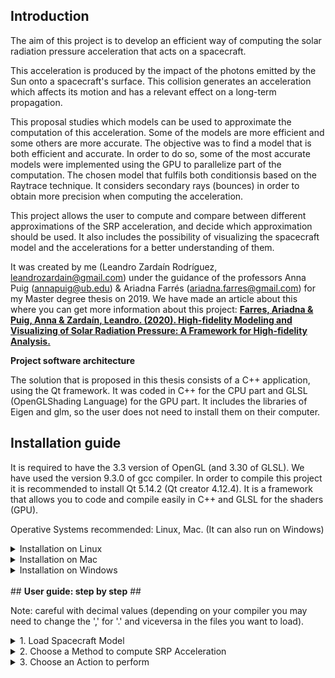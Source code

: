 ## <b>Introduction</b> ##

The  aim  of  this  project  is  to  develop  an  efficient  way  of  computing  the solar  radiation  pressure
acceleration  that  acts  on  a  spacecraft.

This acceleration is produced by the impact of the photons emitted by the Sun onto a spacecraft's surface.
This collision generates an acceleration which affects its motion and has a relevant effect on a long-term propagation.

This proposal studies which models can be used to approximate the computation of this acceleration.
Some of the models are more efficient and some others are more accurate.  The objective was to find a model that is
both efficient and accurate.  In order to do so, some of the most accurate models were implemented using the GPU to
parallelize part of the computation. The chosen model that fulfils both conditionsis based on the Raytrace technique.
It considers secondary rays (bounces) in order to obtain more precision when computing the acceleration.

This project  allows the  user  to  compute  and compare  between  different  approximations  of  the  SRP acceleration, 
and decide which approximation should be used.
It also includes the possibility  of  visualizing  the  spacecraft  model  and  the  accelerations  for  a  better
understanding of them.

It was created by me (Leandro Zardaín Rodríguez, leandrozardain@gmail.com) under the guidance of the professors Anna Puig (annapuig@ub.edu) & Ariadna Farrés (ariadna.farres@gmail.com) for my Master degree thesis on 2019. We have made an article about this where you can get more information about this project:
[<b>Farres, Ariadna & Puig, Anna & Zardaín, Leandro. (2020). High-fidelity Modeling and Visualizing of Solar Radiation Pressure: A Framework for High-fidelity Analysis. </b>](https://www.researchgate.net/publication/349295985_High-fidelity_Modeling_and_Visualizing_of_Solar_Radiation_Pressure_A_Framework_for_High-fidelity_Analysis)

<b>Project software architecture</b>

The solution that is proposed in this thesis consists of a C++ application,  using the Qt framework.  It was coded in C++
for the CPU part and GLSL (OpenGLShading Language) for the GPU part.  It includes the libraries of Eigen and glm, so the
user does not need to install them on their computer.

## <b>Installation guide</b> ##

It is required to have the 3.3 version of OpenGL (and 3.30 of GLSL).
We have used the version 9.3.0 of gcc compiler.
In order to compile this project it is recommended to install Qt 5.14.2 (Qt creator 4.12.4). It is a framework that allows you
to code and compile easily in C++ and GLSL for the shaders (GPU).

Operative Systems recommended: Linux, Mac. (It can also run on Windows)

<details>
<summary>Installation on Linux</summary>
	
1. Install Qt:
<br/>

    * Qt installer can be downloaded from <a href="https://www.qt.io/download-qt-installer?utm_referrer=https%3A%2F%2Fwww.qt.io%2Fdownload-open-source%3Futm_referrer%3Dhttps%253A%252F%252Fwww.qt.io%252Fdownload">here</a>.

<br/>

    * Open a terminal where the file was downloaded and run: "chmod +x <downloaded_file_name>". Then, run: "./<downloaded_file_name>". 

<br/>

    * Check the things in the Qt installer as here:

<br/>

<a href="https://postimg.cc/Z05jmMWx" target="_blank"><img src="https://i.postimg.cc/fWxPc4Zp/qt-steps.png" alt="qt-steps"/></a><br/><br/>
<br/>

    * Try to open QtCreator and load the project. 
	If QtCreator doesn't start, run: "sudo apt-get install --reinstall qtcreator".

<br/>
    	When opening the project for the fisrt time, you may be asked to choose a kit (the compiler for the project). In our case, we have used the GCC one: 
<a href="https://postimg.cc/JskPgHsw" target="_blank"><img src="https://i.postimg.cc/13W28pPz/qt-steps2.png" alt="qt-steps2"/></a><br/><br/>

<br/>
<br/>
2. Install OpenGL:

    * Run: "sudo apt-get install libgl-dev".
	
<br/><br/>
</details>

<details>
<summary>Installation on Mac</summary>

1. Install Qt

<br/>
    * Qt installer can be downloaded from <a href="https://www.qt.io/download-qt-installer?utm_referrer=https%3A%2F%2Fwww.qt.io%2Fdownload-open-source%3Futm_referrer%3Dhttps%253A%252F%252Fwww.qt.io%252Fdownload">here</a>.

<br/>
    * Check the things in the Qt installer as here:

<br/>
<a href="https://postimages.org/" target="_blank"><img src="https://i.postimg.cc/SNhw3SDm/qt-steps-mac.png" alt="qt-steps-mac"/></a><br/><br/>	
    <a href="https://postimg.cc/svtJpfwT" target="_blank"><img src="https://i.postimg.cc/jSjkYLNY/qt-steps-mac2.png" alt="qt-steps-mac2"/></a><br/><br/>	
<br/>
    Inside the Qt version choosen (for example, "Qt 5.14.2"), enable also the macOS toggle:<br/>
<a href="https://postimages.org/" target="_blank"><img src="https://i.postimg.cc/wMhnMZTK/qt-steps-mac3.png" alt="qt-steps-mac3"/></a><br/><br/>	
<br/>
    When opening the project for the fisrt time, you may be asked to choose a kit (the compiler for the project). For example, you can choose the clang one:
    <a href='https://postimages.org/' target='_blank'><img src='https://i.postimg.cc/tggTP0fH/qt-step-3-5.png' border='0' alt='qt-step-3-5'/></a>

<br/>
    On Qt, in case you have a problem compiling the project with qmake:
	1. Select the tab 'Projects' in the left side tabs. It will take you to the 'Build Settings' page.
    <a href="https://postimages.org/" target="_blank"><img src="https://i.postimg.cc/pLV3Vsw7/qt-steps-mac4.png" alt="qt-steps-mac4"/></a><br/><br/>	
<br/>
	2. Add "INCLUDEPATH+=/opt/X11/include" in the qmake options:

<a href="https://postimages.org/" target="_blank"><img src="https://i.postimg.cc/vTRpQbyL/qt-steps-mac5.png" alt="qt-steps-mac5"/></a><br/><br/>
<br/>
<br/>
2. Install OpenGL:

    * Install last version of Xcode and XQuartz from the Mac AppStore.

<br/>
</details>

<details>
<summary>Installation on Windows</summary>

1. Install Visual Studio (this is needed for the C++ compiler):
    * You need to choose which version of Visual Studio you want, we recommend the 2022 Community version.
<br/>
<a href="https://postimages.org/" target="_blank"><img src="https://i.postimg.cc/Xvphdp7k/visual-studio-1.png" alt="visual-studio-1"/></a><br/><br/>
<br/>
    * Check the next things when installing Visual Studio:
	
<br/>
<a href="https://postimg.cc/8sX4zmWQ" target="_blank"><img src="https://i.postimg.cc/rFMPghwm/visual-studio-2.png" alt="visual-studio-2"/></a><br/><br/>
<a href="https://postimg.cc/BLqpXhMs" target="_blank"><img src="https://i.postimg.cc/zBhc26hL/visual-studio-3.png" alt="visual-studio-3"/></a><br/><br/>
    <a href="https://postimages.org/" target="_blank"><img src="https://i.postimg.cc/BbGwrp5m/visual-studio-4.png" alt="visual-studio-4"/></a><br/><br/>
<a href="https://postimages.org/" target="_blank"><img src="https://i.postimg.cc/D0dYnGBn/visual-studio-5.png" alt="visual-studio-5"/></a><br/><br/>	
<br/>
<br/>
2. Install Qt

    * Qt installer can be downloaded from <a href="https://www.qt.io/download-qt-installer?utm_referrer=https%3A%2F%2Fwww.qt.io%2Fdownload-open-source%3Futm_referrer%3Dhttps%253A%252F%252Fwww.qt.io%252Fdownload">here</a>.

<br/>
    * Check the things in the Qt installer as here:

<br/>
<a href="https://postimg.cc/hfJrzQbJ" target="_blank"><img src="https://i.postimg.cc/qMwZF8NG/qt-steps-windows.png" alt="qt-steps-windows"/></a><br/><br/>
	
<br/>
    * Try to open QtCreator and load the project. When opening the project for the fisrt time, you may be asked to choose a kit (the compiler for the project).
    In our case, we have used the MSCV one:
<a href="https://postimg.cc/tY7r3My4" target="_blank"><img src="https://i.postimg.cc/RVLjzkDK/qt-steps-windows2.png" alt="qt-steps-windows2"/></a><br/><br/>
<br/>
<br/>
3. Regarding OpenGL:
    * The library of OpenGL if already in the project. However, if it requires you the file "glext.dll" or the program crashes when running the project on Qt, this dll can be found in the RayTracingSRP folder. Put this dll file in the folder where there are the compiled objects of this project.

<br/>
<br/>
</details>

<br/>
## <b>User guide: step by step</b> ##

Note: careful with decimal values (depending on your compiler you may need to change the ',' for '.' and viceversa in the files you want to load).

<details>
<summary>1. Load Spacecraft Model</summary>

<a href="https://postimages.org/" target="_blank"><img src="https://i.postimg.cc/3rpst4jL/Load-Object-2.png" alt="Load-Object-2"/></a><br/><br/>
<br/>
You need to load the spacecraft model (OBJ file) which is based on CAD model: it contains the list of vertices, faces 
and normals (optional). Also, you need a MTL file where is described the reflectivy properties of the surface of
the spacecraft. In addition, you can set its weight. In the resources/model directory there are examples of this files.
<br/>
<br/>
</details>

<details>
<summary>2. Choose a Method to compute SRP Acceleration</summary>

<a href="https://postimages.org/" target="_blank"><img src="https://i.postimg.cc/TPFs9fKM/Select-Method-2.png" alt="Select-Method-2"/></a><br/><br/>
<br/>
<br/>
You need to choose a method (the model you want to use to approximate the SRP force):

<br/>
<br/>
*Cannonball (CPU): considers the shape of the spacecraft to be a sphere. Ypu can set the area of the sphere (A) and the reflectivity
    property (Cr).

<br/>
<br/>
*NPlate (CPU): considers the shape of the spacecraft to be represented as a set of flat plates (you need to load a file that contains
    the number of plates, and then, for each plate, a new line with the area, specular reflectivity property, diffuse reflectivity
    property, and normal of the plate; you can see an example in the resources/model directory).

<br/>
<br/>
*RayTrace (CPU): for each cell of a grid defined by the number of cells (Nx x Ny) a ray is casted against the triangular mesh of the
    spacecraft. Then, it is computed the SRP force on the intersected triangle. The user can set the grid and secondary and diffuse
    rays.

<br/>
<br/>
*RayTrace (GPU): Similar to the CPU version, in this case the computation is done in the GPU. The user can set the secondary and diffuse rays.
    (Nx = Ny = 512 by default).

<br/>
<br/>
</details>

<details>
<summary>3. Choose an Action to perform</summary>

<a href="https://postimages.org/" target="_blank"><img src="https://i.postimg.cc/fLSGnkGR/Choose-Action-2.png" alt="Choose-Action-2"/></a><br/><br/>
<br/>
You need to choose what action you want to do:
	
<br/>
<br/>
* Visualize spacecraft: when the user press the start button in the Visualize Spacecraft tab, it will show a 3D viewer of the spacecraft with
    its 3 axes and the sunlight direction. Then, the user can set the initial rotation of the spacecraft by interacting with
    the three sliders. Each one of them corresponds to one of the local axes of the spacecraft. 

<br/>
<br/>
    For example, in the first slider, it appears "X" in red and this indicates that the red line in the 3D viewer correspond to the x axis. 	
    The user can also rotate the scene by pressing the right button of the mouse. It will not affect the computation of the SRP
    accelerations because it is modifying the orientation and position of the observer (camera) and nor the model neither the sunlight
    direction. And having pressed the left button, the user can zoom in and zoom out.
<br/>
<br/>

    Also, it allows the user to compute and visualize particular accelerations by rotating the spacecraft after having pressed the â€™Startâ€™
    button and consequently, interacted with the sliders.

<br/>
<br/>
    These accelerations that will appear in the 3D scene would have a different colour depending on their magnitudes. It was chosen to use
    the heat map colours to represent in blue the forces with lower magnitudes and in red the ones with higher magnitudes. Also, in this
    window it indicates which is the lowest and the highest magnitude among the accelerations that were computed.
<br/>
<br/>

* Visualize Graphics: it computes the SRP acceleration considering a set of pairs of azimuth and elevation angles. The user can select the
    azimuth and the elevation steps (they indicate how many points are used to discretize sample points from a sphere).

<br/>
<br/>
    if a GPU-based method was selected, another option would be added to this tab and it allows the user to visualize the results obtained
    from SRP accelerations while the computation of the global accelerations is being done.

<br/>
<br/>
    If the user pressed the "Start" button, these accelerations would be represented in a window with four 3D viewers showing each one of the
    components of the acceleration (x, y and z) and also its magnitude (see Fig. 17 and 18). In addition, the user can download the result
    as a txt file.

<br/>
<br/>
* Compare Graphics: this option allows the user to compare the result of two graphics that were previously generated. It is important to have this
tool of comparison because it lets the user to compute the difference between two already computed graphics. Also, it shows the mean
square error (MSE) and the maximum difference between the points on the charts.
<br/>
</details>

